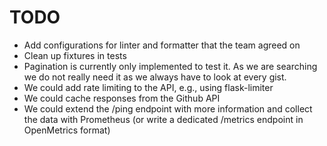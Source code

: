 # TODO

- Add configurations for linter and formatter that the team agreed on
- Clean up fixtures in tests
- Pagination is currently only implemented to test it. As we are searching we do not really need it as we always have to look at every gist.
- We could add rate limiting to the API, e.g., using flask-limiter
- We could cache responses from the Github API
- We could extend the /ping endpoint with more information and collect the data with Prometheus (or write a dedicated /metrics endpoint in OpenMetrics format)

